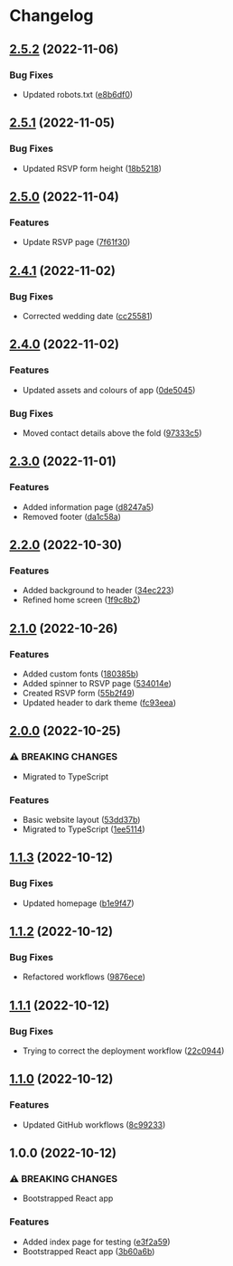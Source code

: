 # Changelog

## [2.5.2](https://github.com/jens1101/jens-and-simone/compare/v2.5.1...v2.5.2) (2022-11-06)


### Bug Fixes

* Updated robots.txt ([e8b6df0](https://github.com/jens1101/jens-and-simone/commit/e8b6df0885e0422c1746378ade99d5c203f9d8c4))

## [2.5.1](https://github.com/jens1101/jens-and-simone/compare/v2.5.0...v2.5.1) (2022-11-05)


### Bug Fixes

* Updated RSVP form height ([18b5218](https://github.com/jens1101/jens-and-simone/commit/18b521864de9a66c7b252935a8285870f4d57ac6))

## [2.5.0](https://github.com/jens1101/jens-and-simone/compare/v2.4.1...v2.5.0) (2022-11-04)


### Features

* Update RSVP page ([7f61f30](https://github.com/jens1101/jens-and-simone/commit/7f61f30ecb652206b03412801a4d785505af3687))

## [2.4.1](https://github.com/jens1101/jens-and-simone/compare/v2.4.0...v2.4.1) (2022-11-02)


### Bug Fixes

* Corrected wedding date ([cc25581](https://github.com/jens1101/jens-and-simone/commit/cc2558174a7f034563615912558d0d99ea5861f5))

## [2.4.0](https://github.com/jens1101/jens-and-simone/compare/v2.3.0...v2.4.0) (2022-11-02)


### Features

* Updated assets and colours of app ([0de5045](https://github.com/jens1101/jens-and-simone/commit/0de50459c8c9227f3748feaa5cac847c6967cb50))


### Bug Fixes

* Moved contact details above the fold ([97333c5](https://github.com/jens1101/jens-and-simone/commit/97333c55d506a83cbf09c1c744c7f8d012f55db3))

## [2.3.0](https://github.com/jens1101/jens-and-simone/compare/v2.2.0...v2.3.0) (2022-11-01)


### Features

* Added information page ([d8247a5](https://github.com/jens1101/jens-and-simone/commit/d8247a57a23acf51fe7fef6047cbb9dbdc311db6))
* Removed footer ([da1c58a](https://github.com/jens1101/jens-and-simone/commit/da1c58a81db1e33a9358d29e250a72c4fa32aa4e))

## [2.2.0](https://github.com/jens1101/jens-and-simone/compare/v2.1.0...v2.2.0) (2022-10-30)


### Features

* Added background to header ([34ec223](https://github.com/jens1101/jens-and-simone/commit/34ec223bf2a4827e9158df865a2594944892c668))
* Refined home screen ([1f9c8b2](https://github.com/jens1101/jens-and-simone/commit/1f9c8b2951b5843f8b0591196161d625de0cfe4e))

## [2.1.0](https://github.com/jens1101/jens-and-simone/compare/v2.0.0...v2.1.0) (2022-10-26)


### Features

* Added custom fonts ([180385b](https://github.com/jens1101/jens-and-simone/commit/180385b618f617e03be2973940066d7962cf7849))
* Added spinner to RSVP page ([534014e](https://github.com/jens1101/jens-and-simone/commit/534014ecf5248f0eb708940eb259094b1b6187e3))
* Created RSVP form ([55b2f49](https://github.com/jens1101/jens-and-simone/commit/55b2f4947ca36f33efc001ff6a0c460d1c8a3e30))
* Updated header to dark theme ([fc93eea](https://github.com/jens1101/jens-and-simone/commit/fc93eea06855ac13d4b57f43298416381217a299))

## [2.0.0](https://github.com/jens1101/jens-and-simone/compare/v1.1.3...v2.0.0) (2022-10-25)


### ⚠ BREAKING CHANGES

* Migrated to TypeScript

### Features

* Basic website layout ([53dd37b](https://github.com/jens1101/jens-and-simone/commit/53dd37b2e98b8a2c1b5371b523906e1f3b9a2264))
* Migrated to TypeScript ([1ee5114](https://github.com/jens1101/jens-and-simone/commit/1ee5114b7df2f39677c9b730681c2dc7649bab8e))

## [1.1.3](https://github.com/jens1101/jens-and-simone/compare/v1.1.2...v1.1.3) (2022-10-12)


### Bug Fixes

* Updated homepage ([b1e9f47](https://github.com/jens1101/jens-and-simone/commit/b1e9f4724f86cc1bdaf3009979e7f3293605a4ee))

## [1.1.2](https://github.com/jens1101/jens-and-simone/compare/v1.1.1...v1.1.2) (2022-10-12)


### Bug Fixes

* Refactored workflows ([9876ece](https://github.com/jens1101/jens-and-simone/commit/9876ece80b83ff5bbb815ff9d15873346a579339))

## [1.1.1](https://github.com/jens1101/jens-and-simone/compare/v1.1.0...v1.1.1) (2022-10-12)


### Bug Fixes

* Trying to correct the deployment workflow ([22c0944](https://github.com/jens1101/jens-and-simone/commit/22c0944d40b7a067999e6c7e0773e867348bae2e))

## [1.1.0](https://github.com/jens1101/jens-and-simone/compare/v1.0.0...v1.1.0) (2022-10-12)


### Features

* Updated GitHub workflows ([8c99233](https://github.com/jens1101/jens-and-simone/commit/8c9923312f083bbda3c700209787605f8179ae3d))

## 1.0.0 (2022-10-12)


### ⚠ BREAKING CHANGES

* Bootstrapped React app

### Features

* Added index page for testing ([e3f2a59](https://github.com/jens1101/jens-and-simone/commit/e3f2a5961baa588566f7daff7e0ee8441d7bf8d4))
* Bootstrapped React app ([3b60a6b](https://github.com/jens1101/jens-and-simone/commit/3b60a6b24b30b36ef70b368d339d8eab33b80a1c))
